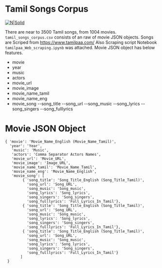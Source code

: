 # Tamil Songs Corpus

[![N|Solid](https://www.tamilpaa.com/images/tamilpaa-logo.png)](https://www.tamilpaa.com/)

There are near to 3500 Tamil songs, from 1004 movies. `tamil_songs_corpus.csv` consists of an raw of movie JSON objects. Songs are Scriped from <https://www.tamilpaa.com/> Also Scraping script Notebook `tamilpaa_Web_scraping.ipynb` was attached. Movie JSON object has below features.
  - movie
  - year
  - music
  - actors 
  - movie_url 
  - movie_image 
  - movie_name_tamil 
  - movie_name_eng 
  - movie_song 
    --song_title
    --song_url
    --song_music
    --song_lyrics
    --song_singers
    --song_fulllyrics 

# Movie JSON Object
```
{ 'movie': 'Movie_Name_English (Movie_Name_Tamil)',
  'year': 'Year',
   'music': 'Music',
   'actors': 'Comma Separator Actors Names',
   'movie_url': 'Movie_URL',
   'movie_image': 'Image_URL',
   'movie_name_tamil': 'Movie_Name_Tamil',
   'movie_name_eng': 'Movie_Name_English',
   'movie_song': [
        { 'song_title': 'Song_Title_English (Song_Title_Tamil)',
          'song_url': 'Song_URL', 
          'song_music': 'Song_music',
          'song_lyrics': 'Song_lyrics',
          'song_singers': 'Song_singers',
          'song_fulllyrics': 'Full_Lyrics_In_Tamil'},
        { 'song_title': 'Song_Title_English (Song_Title_Tamil)',
          'song_url': 'Song_URL', 
          'song_music': 'Song_music',
          'song_lyrics': 'Song_lyrics',
          'song_singers': 'Song_singers',
          'song_fulllyrics': 'Full_Lyrics_In_Tamil'},
        { 'song_title': 'Song_Title_English (Song_Title_Tamil)',
          'song_url': 'Song_URL', 
          'song_music': 'Song_music',
          'song_lyrics': 'Song_lyrics',
          'song_singers': 'Song_singers',
          'song_fulllyrics': 'Full_Lyrics_In_Tamil'}
       ]
 }
 ```


